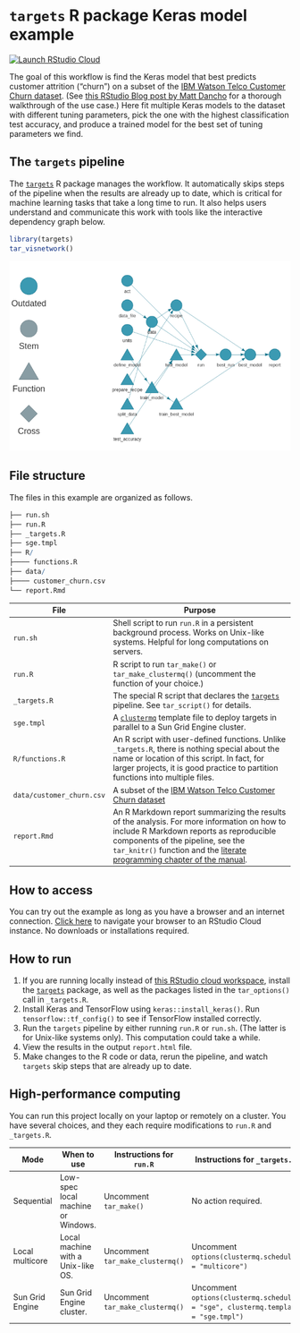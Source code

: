 
# `targets` R package Keras model example

[![Launch RStudio
Cloud](https://img.shields.io/badge/RStudio-Cloud-blue)](https://rstudio.cloud/project/1430828/)

The goal of this workflow is find the Keras model that best predicts
customer attrition (“churn”) on a subset of the [IBM Watson Telco
Customer Churn
dataset](https://www.ibm.com/communities/analytics/watson-analytics-blog/predictive-insights-in-the-telco-customer-churn-data-set/).
(See [this RStudio Blog post by Matt
Dancho](https://blogs.rstudio.com/ai/posts/2018-01-11-keras-customer-churn/)
for a thorough walkthrough of the use case.) Here fit multiple Keras
models to the dataset with different tuning parameters, pick the one
with the highest classification test accuracy, and produce a trained
model for the best set of tuning parameters we find.

## The `targets` pipeline

The [`targets`](https://github.com/wlandau/targets) R package manages
the workflow. It automatically skips steps of the pipeline when the
results are already up to date, which is critical for machine learning
tasks that take a long time to run. It also helps users understand and
communicate this work with tools like the interactive dependency graph
below.

``` r
library(targets)
tar_visnetwork()
```

![](./images/graph.png)

## File structure

The files in this example are organized as follows.

``` r
├── run.sh
├── run.R
├── _targets.R
├── sge.tmpl
├── R/
├──── functions.R
├── data/
├──── customer_churn.csv
└── report.Rmd
```

| File                      | Purpose                                                                                                                                                                                                                                                                                           |
| ------------------------- | ------------------------------------------------------------------------------------------------------------------------------------------------------------------------------------------------------------------------------------------------------------------------------------------------- |
| `run.sh`                  | Shell script to run `run.R` in a persistent background process. Works on Unix-like systems. Helpful for long computations on servers.                                                                                                                                                             |
| `run.R`                   | R script to run `tar_make()` or `tar_make_clustermq()` (uncomment the function of your choice.)                                                                                                                                                                                                   |
| `_targets.R`              | The special R script that declares the [`targets`](https://github.com/wlandau/targets) pipeline. See `tar_script()` for details.                                                                                                                                                                  |
| `sge.tmpl`                | A [`clustermq`](https://github.com/mschubert/clustermq) template file to deploy targets in parallel to a Sun Grid Engine cluster.                                                                                                                                                                 |
| `R/functions.R`           | An R script with user-defined functions. Unlike `_targets.R`, there is nothing special about the name or location of this script. In fact, for larger projects, it is good practice to partition functions into multiple files.                                                                   |
| `data/customer_churn.csv` | A subset of the [IBM Watson Telco Customer Churn dataset](https://www.ibm.com/communities/analytics/watson-analytics-blog/predictive-insights-in-the-telco-customer-churn-data-set/)                                                                                                              |
| `report.Rmd`              | An R Markdown report summarizing the results of the analysis. For more information on how to include R Markdown reports as reproducible components of the pipeline, see the `tar_knitr()` function and the [literate programming chapter of the manual](https://wlandau.github.io/literate.html). |

## How to access

You can try out the example as long as you have a browser and an
internet connection. [Click
here](https://rstudio.cloud/project/1430828/) to navigate your browser
to an RStudio Cloud instance. No downloads or installations required.

## How to run

1.  If you are running locally instead of [this RStudio cloud
    workspace](https://rstudio.cloud/project/1430828/), install the
    [`targets`](https://github.com/wlandau/targets) package, as well as
    the packages listed in the `tar_options()` call in `_targets.R`.
2.  Install Keras and TensorFlow using `keras::install_keras()`. Run
    `tensorflow::tf_config()` to see if TensorFlow installed correctly.
3.  Run the `targets` pipeline by either running `run.R` or `run.sh`.
    (The latter is for Unix-like systems only). This computation could
    take a while.
4.  View the results in the output `report.html` file.
5.  Make changes to the R code or data, rerun the pipeline, and watch
    `targets` skip steps that are already up to date.

## High-performance computing

You can run this project locally on your laptop or remotely on a
cluster. You have several choices, and they each require modifications
to `run.R` and
`_targets.R`.

| Mode            | When to use                        | Instructions for `run.R`         | Instructions for `_targets.R`                                                     |
| --------------- | ---------------------------------- | -------------------------------- | --------------------------------------------------------------------------------- |
| Sequential      | Low-spec local machine or Windows. | Uncomment `tar_make()`           | No action required.                                                               |
| Local multicore | Local machine with a Unix-like OS. | Uncomment `tar_make_clustermq()` | Uncomment `options(clustermq.scheduler = "multicore")`                            |
| Sun Grid Engine | Sun Grid Engine cluster.           | Uncomment `tar_make_clustermq()` | Uncomment `options(clustermq.scheduler = "sge", clustermq.template = "sge.tmpl")` |
